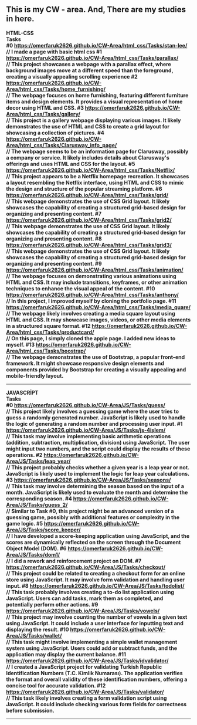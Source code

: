 This is my CW - area. And, There are my studies in here.
---------------------------------------------------------------------------------------------------
<b>HTML-CSS<b><br>
<b>Tasks<b><br>
#0 https://omerfaruk2626.github.io/CW-Area/html_css/Tasks/stan-lee/ <br> // I made a page with basic html css
#1 https://omerfaruk2626.github.io/CW-Area/html_css/Tasks/parallax/ <br> // This project showcases a webpage with a parallax effect, where background images move at a different speed than the foreground, creating a visually appealing scrolling experience
#2 https://omerfaruk2626.github.io/CW-Area/html_css/Tasks/home_furnishing/ <br> // The webpage focuses on home furnishing, featuring different furniture items and design elements. It provides a visual representation of home decor using HTML and CSS.
#3 https://omerfaruk2626.github.io/CW-Area/html_css/Tasks/gallery/ <br> // This project is a gallery webpage displaying various images. It likely demonstrates the use of HTML and CSS to create a grid layout for showcasing a collection of pictures.
#4 https://omerfaruk2626.github.io/CW-Area/html_css/Tasks/Clarusway_info_page/ <br> // The webpage seems to be an information page for Clarusway, possibly a company or service. It likely includes details about Clarusway's offerings and uses HTML and CSS for the layout.
#5 https://omerfaruk2626.github.io/CW-Area/html_css/Tasks/Netflix/ <br> // This project appears to be a Netflix homepage recreation. It showcases a layout resembling the Netflix interface, using HTML and CSS to mimic the design and structure of the popular streaming platform.
#6 https://omerfaruk2626.github.io/CW-Area/html_css/Tasks/grid/ <br> // This webpage demonstrates the use of CSS Grid layout. It likely showcases the capability of creating a structured grid-based design for organizing and presenting content. 
#7 https://omerfaruk2626.github.io/CW-Area/html_css/Tasks/grid2/ <br> // This webpage demonstrates the use of CSS Grid layout. It likely showcases the capability of creating a structured grid-based design for organizing and presenting content.
#8 https://omerfaruk2626.github.io/CW-Area/html_css/Tasks/grid3/ <br> // This webpage demonstrates the use of CSS Grid layout. It likely showcases the capability of creating a structured grid-based design for organizing and presenting content.
#9 https://omerfaruk2626.github.io/CW-Area/html_css/Tasks/animation/ <br> // The webpage focuses on demonstrating various animations using HTML and CSS. It may include transitions, keyframes, or other animation techniques to enhance the visual appeal of the content.
#10 https://omerfaruk2626.github.io/CW-Area/html_css/Tasks/anthony/ <br> // In this project, I improved myself by cloning the portfolio page.
#11 https://omerfaruk2626.github.io/CW-Area/html_css/Tasks/media_quare/ <br> // The webpage likely involves creating a media square layout using HTML and CSS. It may showcase images, videos, or other media elements in a structured square format.
#12 https://omerfaruk2626.github.io/CW-Area/html_css/Tasks/productcard/ <br> // On this page, I simply cloned the apple page. I added new ideas to myself.
#13 https://omerfaruk2626.github.io/CW-Area/html_css/Tasks/boostrap/ <br> // The webpage demonstrates the use of Bootstrap, a popular front-end framework. It might showcase responsive design elements and components provided by Bootstrap for creating a visually appealing and mobile-friendly layout.




---------------------------------------------------------------------------------------------------
<b>JAVASCRİPT<b><br>
<b>Tasks<b><br>
#0 https://omerfaruk2626.github.io/CW-Area/JS/Tasks/guess/ <br> // This project likely involves a guessing game where the user tries to guess a randomly generated number. JavaScript is likely used to handle the logic of generating a random number and processing user input.
#1 https://omerfaruk2626.github.io/CW-Area/JS/Tasks/js-4işlem/ <br>  // This task may involve implementing basic arithmetic operations (addition, subtraction, multiplication, division) using JavaScript. The user might input two numbers, and the script could display the results of these operations.
#2 https://omerfaruk2626.github.io/CW-Area/JS/Tasks/leap_year/ <br> // This project probably checks whether a given year is a leap year or not. JavaScript is likely used to implement the logic for leap year calculations.
#3 https://omerfaruk2626.github.io/CW-Area/JS/Tasks/seasons/ <br> // This task may involve determining the season based on the input of a month. JavaScript is likely used to evaluate the month and determine the corresponding season.
#4 https://omerfaruk2626.github.io/CW-Area/JS/Tasks/guess_2/ <br> // Similar to Task #0, this project might be an advanced version of a guessing game, possibly with additional features or complexity in the game logic.
#5 https://omerfaruk2626.github.io/CW-Area/JS/Tasks/score_keeper/ <br> // I have developed a score-keeping application using JavaScript, and the scores are dynamically reflected on the screen through the Document Object Model (DOM). 
#6 https://omerfaruk2626.github.io/CW-Area/JS/Tasks/dom1/ <br> // I did a rework and reinforcement project on DOM.
#7 https://omerfaruk2626.github.io/CW-Area/JS/Tasks/checkout/ <br> // This project could be related to creating a checkout form for an online store using JavaScript. It may involve form validation and handling user input.
#8 https://omerfaruk2626.github.io/CW-Area/JS/Tasks/todolist/ <br> // This task probably involves creating a to-do list application using JavaScript. Users can add tasks, mark them as completed, and potentially perform other actions.
#9 https://omerfaruk2626.github.io/CW-Area/JS/Tasks/vowels/ <br> // This project may involve counting the number of vowels in a given text using JavaScript. It could include a user interface for inputting text and displaying the result.
#10 https://omerfaruk2626.github.io/CW-Area/JS/Tasks/wallet/ <br> // This task might involve implementing a simple wallet management system using JavaScript. Users could add or subtract funds, and the application may display the current balance.
#11 https://omerfaruk2626.github.io/CW-Area/JS/Tasks/idvalidator/ <br> // 
I created a JavaScript project for validating Turkish Republic Identification Numbers (T.C. Kimlik Numarası). The application verifies the format and overall validity of these identification numbers, offering a concise tool for accurate validation.
#12 https://omerfaruk2626.github.io/CW-Area/JS/Tasks/validator/ <br> // This task likely involves creating a form validation script using JavaScript. It could include checking various form fields for correctness before submission.

---------------------------------------------------------------------------------------------------

